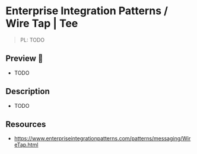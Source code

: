 # Enterprise Integration Patterns / Wire Tap | Tee

> PL: TODO

## Preview 🎉

- TODO

## Description

- TODO

## Resources

- <https://www.enterpriseintegrationpatterns.com/patterns/messaging/WireTap.html>
